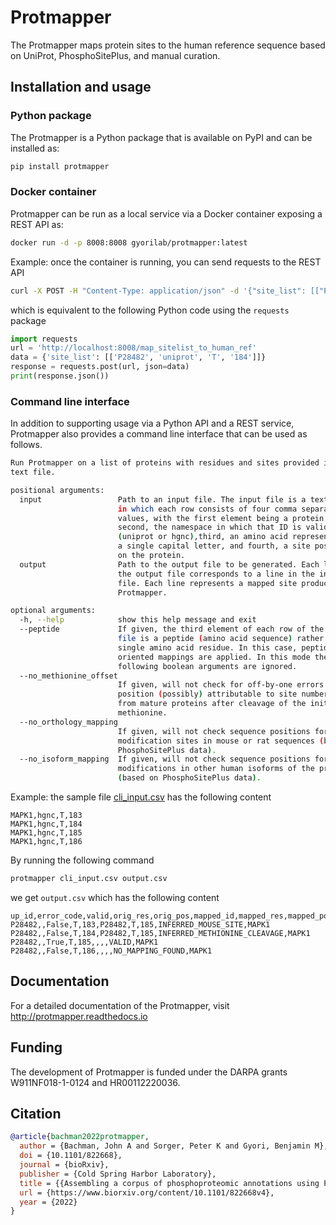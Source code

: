 # Protmapper
The Protmapper maps protein sites to the human reference
sequence based on UniProt, PhosphoSitePlus, and manual curation.


## Installation and usage

### Python package
The Protmapper is a Python package that is available on PyPI and can be
installed as:

```bash
pip install protmapper
```

### Docker container
Protmapper can be run as a local service via a Docker container exposing a
REST API as:

```bash
docker run -d -p 8008:8008 gyorilab/protmapper:latest
```

Example: once the container is running, you can send requests to the REST API

```bash
curl -X POST -H "Content-Type: application/json" -d '{"site_list": [["P28482", "uniprot", "T", "184"]]}' http://localhost:8008/map_sitelist_to_human_ref
```

which is equivalent to the following Python code using the `requests` package

```python
import requests
url = 'http://localhost:8008/map_sitelist_to_human_ref'
data = {'site_list': [['P28482', 'uniprot', 'T', '184']]}
response = requests.post(url, json=data)
print(response.json())
```

### Command line interface
In addition to supporting usage via a Python API and a REST service,
Protmapper also provides a command line interface that can be used as follows.

```bash
Run Protmapper on a list of proteins with residues and sites provided in a
text file.

positional arguments:
  input                 Path to an input file. The input file is a text file
                        in which each row consists of four comma separated
                        values, with the first element being a protein ID, the
                        second, the namespace in which that ID is valid
                        (uniprot or hgnc),third, an amino acid represented as
                        a single capital letter, and fourth, a site position
                        on the protein.
  output                Path to the output file to be generated. Each line of
                        the output file corresponds to a line in the input
                        file. Each line represents a mapped site produced by
                        Protmapper.

optional arguments:
  -h, --help            show this help message and exit
  --peptide             If given, the third element of each row of the input
                        file is a peptide (amino acid sequence) rather than a
                        single amino acid residue. In this case, peptide-
                        oriented mappings are applied. In this mode the
                        following boolean arguments are ignored.
  --no_methionine_offset
                        If given, will not check for off-by-one errors in site
                        position (possibly) attributable to site numbering
                        from mature proteins after cleavage of the initial
                        methionine.
  --no_orthology_mapping
                        If given, will not check sequence positions for known
                        modification sites in mouse or rat sequences (based on
                        PhosphoSitePlus data).
  --no_isoform_mapping  If given, will not check sequence positions for known
                        modifications in other human isoforms of the protein
                        (based on PhosphoSitePlus data).
```

Example: the sample file [cli_input.csv](https://raw.githubusercontent.com/gyorilab/protmapper/master/protmapper/tests/cli_input.csv)
has the following content

```csv
MAPK1,hgnc,T,183
MAPK1,hgnc,T,184
MAPK1,hgnc,T,185
MAPK1,hgnc,T,186
```

By running the following command

```bash
protmapper cli_input.csv output.csv
```

we get `output.csv` which has the following content

```csv
up_id,error_code,valid,orig_res,orig_pos,mapped_id,mapped_res,mapped_pos,description,gene_name
P28482,,False,T,183,P28482,T,185,INFERRED_MOUSE_SITE,MAPK1
P28482,,False,T,184,P28482,T,185,INFERRED_METHIONINE_CLEAVAGE,MAPK1
P28482,,True,T,185,,,,VALID,MAPK1
P28482,,False,T,186,,,,NO_MAPPING_FOUND,MAPK1
```



## Documentation
For a detailed documentation of the Protmapper, visit http://protmapper.readthedocs.io

## Funding
The development of Protmapper is funded under the DARPA grants W911NF018-1-0124
and HR00112220036.

## Citation

```bibtex
@article{bachman2022protmapper,
  author = {Bachman, John A and Sorger, Peter K and Gyori, Benjamin M},
  doi = {10.1101/822668},
  journal = {bioRxiv},
  publisher = {Cold Spring Harbor Laboratory},
  title = {{Assembling a corpus of phosphoproteomic annotations using ProtMapper to normalize site information from databases and text mining}},
  url = {https://www.biorxiv.org/content/10.1101/822668v4},
  year = {2022}
}
```
